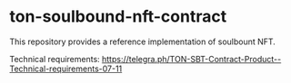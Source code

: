 # ton-soulbound-nft-contract

This repository provides a reference implementation of soulbount NFT.

Technical requirements: https://telegra.ph/TON-SBT-Contract-Product--Technical-requirements-07-11

